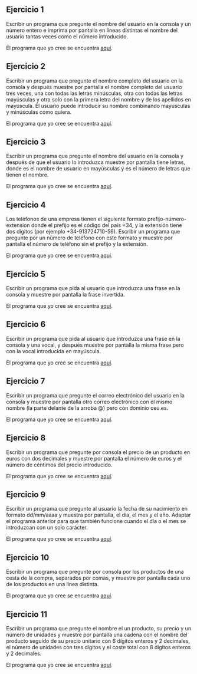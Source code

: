Ejercicio 1
-----------

Escribir un programa que pregunte el nombre del usuario en la consola y un número entero e imprima por pantalla en líneas distintas el nombre del usuario tantas veces como el número introducido.

El programa que yo cree se encuentra [aquí](https://github.com/SyZeck/Ejercicios-de-Programacion-con-Python/tree/main/Cadenas/Ejercicio%201).

Ejercicio 2
-----------

Escribir un programa que pregunte el nombre completo del usuario en la consola y después muestre por pantalla el nombre completo del usuario tres veces, una con todas las letras minúsculas, otra con todas las letras mayúsculas y otra solo con la primera letra del nombre y de los apellidos en mayúscula. El usuario puede introducir su nombre combinando mayúsculas y minúsculas como quiera.

El programa que yo cree se encuentra [aquí](https://github.com/SyZeck/Ejercicios-de-Programacion-con-Python/tree/main/Cadenas/Ejercicio%202).

Ejercicio 3
-----------

Escribir un programa que pregunte el nombre del usuario en la consola y después de que el usuario lo introduzca muestre por pantalla <NOMBRE> tiene <n> letras, donde <NOMBRE> es el nombre de usuario en mayúsculas y <n> es el número de letras que tienen el nombre.

El programa que yo cree se encuentra [aquí](https://github.com/SyZeck/Ejercicios-de-Programacion-con-Python/tree/main/Cadenas/Ejercicio%203).

Ejercicio 4
-----------

Los teléfonos de una empresa tienen el siguiente formato prefijo-número-extension donde el prefijo es el código del país +34, y la extensión tiene dos dígitos (por ejemplo +34-913724710-56). Escribir un programa que pregunte por un número de teléfono con este formato y muestre por pantalla el número de teléfono sin el prefijo y la extensión.

El programa que yo cree se encuentra [aquí](https://github.com/SyZeck/Ejercicios-de-Programacion-con-Python/tree/main/Cadenas/Ejercicio%204).

Ejercicio 5
-----------

Escribir un programa que pida al usuario que introduzca una frase en la consola y muestre por pantalla la frase invertida.

El programa que yo cree se encuentra [aquí](https://github.com/SyZeck/Ejercicios-de-Programacion-con-Python/tree/main/Cadenas/Ejercicio%205).

Ejercicio 6
-----------

Escribir un programa que pida al usuario que introduzca una frase en la consola y una vocal, y después muestre por pantalla la misma frase pero con la vocal introducida en mayúscula.

El programa que yo cree se encuentra [aquí](https://github.com/SyZeck/Ejercicios-de-Programacion-con-Python/tree/main/Cadenas/Ejercicio%206).

Ejercicio 7
-----------

Escribir un programa que pregunte el correo electrónico del usuario en la consola y muestre por pantalla otro correo electrónico con el mismo nombre (la parte delante de la arroba @) pero con dominio ceu.es.

El programa que yo cree se encuentra [aquí](https://github.com/SyZeck/Ejercicios-de-Programacion-con-Python/tree/main/Cadenas/Ejercicio%207).

Ejercicio 8
-----------

Escribir un programa que pregunte por consola el precio de un producto en euros con dos decimales y muestre por pantalla el número de euros y el número de céntimos del precio introducido.

El programa que yo cree se encuentra [aquí](https://github.com/SyZeck/Ejercicios-de-Programacion-con-Python/tree/main/Cadenas/Ejercicio%208).

Ejercicio 9
-----------

Escribir un programa que pregunte al usuario la fecha de su nacimiento en formato dd/mm/aaaa y muestra por pantalla, el día, el mes y el año. Adaptar el programa anterior para que también funcione cuando el día o el mes se introduzcan con un solo carácter.

El programa que yo cree se encuentra [aquí](https://github.com/SyZeck/Ejercicios-de-Programacion-con-Python/tree/main/Cadenas/Ejercicio%209).

Ejercicio 10
-----------

Escribir un programa que pregunte por consola por los productos de una cesta de la compra, separados por comas, y muestre por pantalla cada uno de los productos en una línea distinta.

El programa que yo cree se encuentra [aquí](https://github.com/SyZeck/Ejercicios-de-Programacion-con-Python/tree/main/Cadenas/Ejercicio%2010).

Ejercicio 11
-----------

Escribir un programa que pregunte el nombre el un producto, su precio y un número de unidades y muestre por pantalla una cadena con el nombre del producto seguido de su precio unitario con 6 dígitos enteros y 2 decimales, el número de unidades con tres dígitos y el coste total con 8 dígitos enteros y 2 decimales.

El programa que yo cree se encuentra [aquí](https://github.com/SyZeck/Ejercicios-de-Programacion-con-Python/tree/main/Cadenas/Ejercicio%2011).
